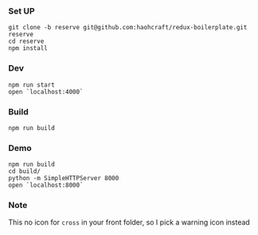 ### Set UP
```
git clone -b reserve git@github.com:haohcraft/redux-boilerplate.git reserve
cd reserve
npm install
```

### Dev
```
npm run start
open `localhost:4000`
```


### Build
```
npm run build
```

### Demo

```
npm run build
cd build/
python -m SimpleHTTPServer 8000
open `localhost:8000`
```
### Note
This no icon for `cross` in your front folder, so I pick a warning icon instead
